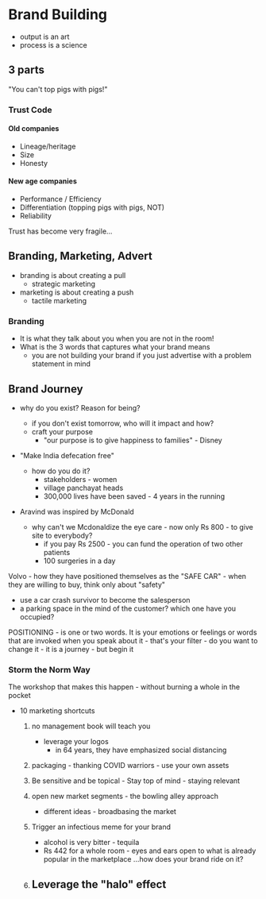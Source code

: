 <!-- title: Anisha Motwani on Brand Building -->

# Brand Building

- output is an art
- process is a science 

## 3 parts 

"You can't top pigs with pigs!"

### Trust Code

#### Old companies 
 - Lineage/heritage  
 - Size  
 - Honesty   

#### New age companies 

- Performance / Efficiency 
- Differentiation (topping pigs with pigs, NOT)
- Reliability 

Trust has become very fragile...

## Branding, Marketing, Advert

- branding is about creating a pull
	- strategic marketing
- marketing is about creating a push 
	- tactile marketing

### Branding

- It is what they talk about you when you are not in the room! 
- What is the 3 words that captures what your brand means
	- you are not building your brand if you just advertise with a problem statement in mind 


## Brand Journey

- why do you exist? Reason for being? 
	- if you don't exist tomorrow, who will it impact and how? 
	- craft your purpose 
		- "our purpose is to give happiness to families" - Disney

- "Make India defecation free"
	- how do you do it? 
		- stakeholders - women
		- village panchayat heads 
		- 300,000 lives have been saved - 4 years in the running 

- Aravind was inspired by McDonald
	- why can't we Mcdonaldize the eye care - now only Rs 800 - to give site to everybody? 
		- if you pay Rs 2500 - you can fund the operation of two other patients 
		- 100 surgeries in a day 

Volvo - how they have positioned themselves as the "SAFE CAR"
	- when they are willing to buy, think only about "safety"

- use a car crash survivor to become the salesperson 
-  a parking space in the mind of the customer? which one have you occupied? 

POSITIONING - is one or two words. It is your emotions or feelings or words that are invoked when you speak about it 
	- that's your filter
	- do you want to change it
	- it is a journey - but begin it 

### Storm the Norm Way 

The workshop that makes this happen - without burning a whole in the pocket 

- 10 marketing shortcuts 
	1. no management book will teach you 
		- leverage your logos 
			- in 64 years, they have emphasized social distancing 

	2. packaging - thanking COVID warriors - use your own assets 
	3. Be sensitive and be topical - Stay top of mind - staying relevant 
	4. open new market segments - the bowling alley approach 
		- different ideas - broadbasing the market 
	5. Trigger an infectious meme for your brand 
		- alcohol is very bitter - tequila 
		- Rs 442 for a whole room - eyes and ears open to what is already popular in the marketplace ...how does your brand ride on it? 
   6. Leverage the "halo" effect 
	   - 



